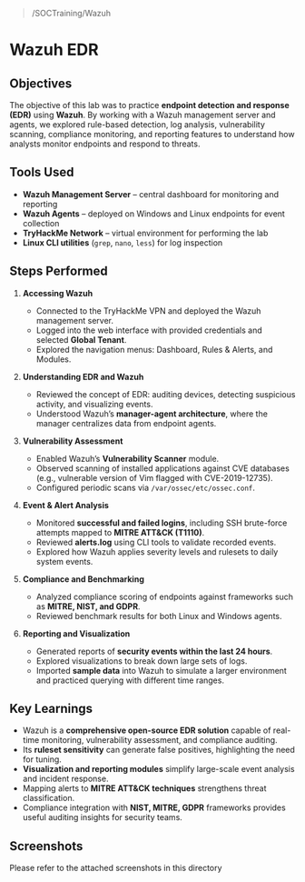 > /SOCTraining/Wazuh
# Wazuh EDR

## Objectives
The objective of this lab was to practice **endpoint detection and response (EDR)** using **Wazuh**. By working with a Wazuh management server and agents, we explored rule-based detection, log analysis, vulnerability scanning, compliance monitoring, and reporting features to understand how analysts monitor endpoints and respond to threats.  

## Tools Used
- **Wazuh Management Server** – central dashboard for monitoring and reporting  
- **Wazuh Agents** – deployed on Windows and Linux endpoints for event collection  
- **TryHackMe Network** – virtual environment for performing the lab  
- **Linux CLI utilities** (`grep`, `nano`, `less`) for log inspection  

## Steps Performed
1. **Accessing Wazuh**
   - Connected to the TryHackMe VPN and deployed the Wazuh management server.  
   - Logged into the web interface with provided credentials and selected **Global Tenant**.  
   - Explored the navigation menus: Dashboard, Rules & Alerts, and Modules.  

2. **Understanding EDR and Wazuh**
   - Reviewed the concept of EDR: auditing devices, detecting suspicious activity, and visualizing events.  
   - Understood Wazuh’s **manager-agent architecture**, where the manager centralizes data from endpoint agents.  

3. **Vulnerability Assessment**
   - Enabled Wazuh’s **Vulnerability Scanner** module.  
   - Observed scanning of installed applications against CVE databases (e.g., vulnerable version of Vim flagged with CVE-2019-12735).  
   - Configured periodic scans via `/var/ossec/etc/ossec.conf`.  

4. **Event & Alert Analysis**
   - Monitored **successful and failed logins**, including SSH brute-force attempts mapped to **MITRE ATT&CK (T1110)**.
   - Reviewed **alerts.log** using CLI tools to validate recorded events.
   - Explored how Wazuh applies severity levels and rulesets to daily system events.

5. **Compliance and Benchmarking**
   - Analyzed compliance scoring of endpoints against frameworks such as **MITRE, NIST, and GDPR**.  
   - Reviewed benchmark results for both Linux and Windows agents.  

6. **Reporting and Visualization**
   - Generated reports of **security events within the last 24 hours**.  
   - Explored visualizations to break down large sets of logs.  
   - Imported **sample data** into Wazuh to simulate a larger environment and practiced querying with different time ranges.  

## Key Learnings
- Wazuh is a **comprehensive open-source EDR solution** capable of real-time monitoring, vulnerability assessment, and compliance auditing.  
- Its **ruleset sensitivity** can generate false positives, highlighting the need for tuning.  
- **Visualization and reporting modules** simplify large-scale event analysis and incident response.  
- Mapping alerts to **MITRE ATT&CK techniques** strengthens threat classification.  
- Compliance integration with **NIST, MITRE, GDPR** frameworks provides useful auditing insights for security teams.  

## Screenshots
Please refer to the attached screenshots in this directory